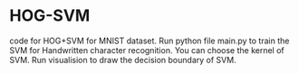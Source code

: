 # HOG-SVM
code for HOG+SVM for MNIST dataset.
Run python file main.py to train the SVM for Handwritten character recognition. You can choose the kernel of SVM.
Run visualision to draw the decision boundary of SVM.
